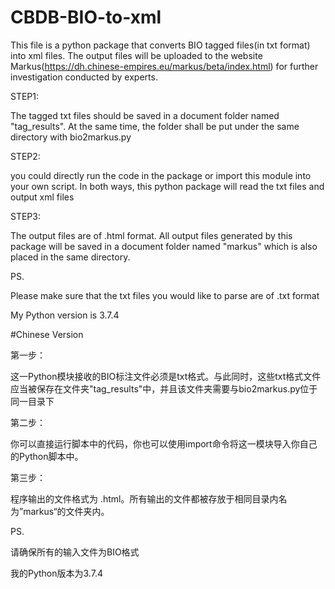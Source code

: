 # CBDB-BIO-to-xml
This file is a python package that converts BIO tagged files(in txt format) into xml files. The output files will be uploaded to the website Markus(https://dh.chinese-empires.eu/markus/beta/index.html) for further investigation conducted by experts.

STEP1:

The tagged txt files should be saved in a document folder named "tag_results". At the same time, the folder shall be put under the same directory with bio2markus.py

STEP2:

you could directly run the code in the package or import this module into your own script. In both ways, this python package will read the txt files and output xml files

STEP3:

The output files are of .html format. All output files generated by this package will be saved in a document folder named "markus" which is also placed in the same directory.

PS.

Please make sure that the txt files you would like to parse are of .txt format

My Python version is 3.7.4

#Chinese Version

第一步：

这一Python模块接收的BIO标注文件必须是txt格式。与此同时，这些txt格式文件应当被保存在文件夹"tag_results"中，并且该文件夹需要与bio2markus.py位于同一目录下

第二步：

你可以直接运行脚本中的代码，你也可以使用import命令将这一模块导入你自己的Python脚本中。

第三步：

程序输出的文件格式为 .html。所有输出的文件都被存放于相同目录内名为”markus“的文件夹内。

PS.

请确保所有的输入文件为BIO格式

我的Python版本为3.7.4
